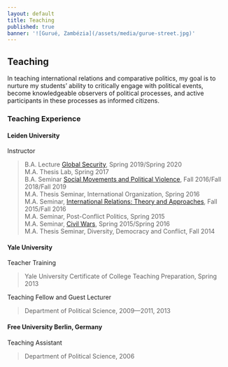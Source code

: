 ```yaml
---
layout: default
title: Teaching
published: true
banner: '![Gurué, Zambézia](/assets/media/gurue-street.jpg)'
---
```




## Teaching

In teaching international relations and comparative politics, my goal is to nurture my students’ ability to critically engage with political events, become knowledgeable observers of political processes, and active participants in these processes as informed citizens.

### Teaching Experience

#### Leiden University

Instructor   

> B.A. Lecture [Global Security](https://www.dropbox.com/s/nhha3ilwxfh62hx/Jentzsch_2020_Syllabus-Global%20Security.pdf?dl=0 "Global Security"), Spring 2019/Spring 2020       
> M.A. Thesis Lab, Spring 2017  
> B.A. Seminar [Social Movements and Political Violence](https://www.dropbox.com/s/7yznh9f1fxmn0ul/Jentzsch_2019_Syllabus%20Social%20Movements%20and%20Political%20Violence_2.pdf?dl=0 "SMPV"), Fall 2016/Fall 2018/Fall 2019    
> M.A. Thesis Seminar, International Organization, Spring 2016     
> M.A. Seminar, [International Relations: Theory and Approaches](https://www.dropbox.com/s/419bvwkl1p98d1g/Jentzsch_Syllabus_IR%20Theories%20and%20Approaches_2016.pdf?dl=0 "IR"), Fall 2015/Fall 2016   
> M.A. Seminar, Post-Conflict Politics, Spring 2015   
> M.A. Seminar, [Civil Wars](https://www.dropbox.com/s/zoj1yrh2iyfz72o/Jentzsch_Syllabus_Civil%20Wars_2016.pdf?dl=0 "Civil Wars"), Spring 2015/Spring 2016   
> M.A. Thesis Seminar, Diversity, Democracy and Conflict, Fall 2014   

#### Yale University

Teacher Training    

> Yale University Certificate of College Teaching Preparation, Spring 2013   

Teaching Fellow and Guest Lecturer    

> Department of Political Science, 2009—2011, 2013    

#### Free University Berlin, Germany

Teaching Assistant    

> Department of Political Science, 2006
